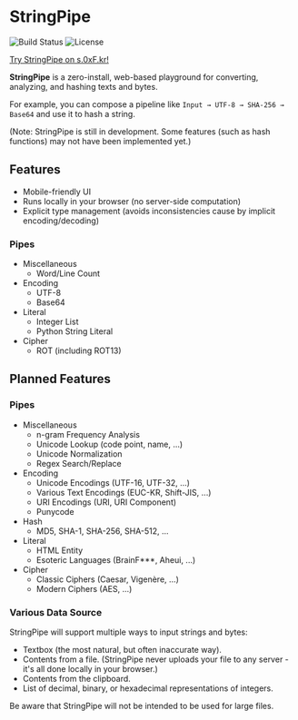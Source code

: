 # StringPipe

![Build Status](https://github.com/fifteen-kr/StringPipe/actions/workflows/build.yaml/badge.svg)
![License](https://img.shields.io/badge/license-MIT-green.svg)

[Try StringPipe on s.0xF.kr!](https://s.0xF.kr/)

**StringPipe** is a zero-install, web-based playground for converting, analyzing, and hashing texts and bytes.

For example, you can compose a pipeline like `Input → UTF-8 → SHA-256 → Base64` and use it to hash a string.

(Note: StringPipe is still in development. Some features (such as hash functions) may not have been implemented yet.)

## Features

- Mobile-friendly UI
- Runs locally in your browser (no server-side computation)
- Explicit type management (avoids inconsistencies cause by implicit encoding/decoding)

### Pipes

- Miscellaneous
  - Word/Line Count
- Encoding
  - UTF-8
  - Base64
- Literal
  - Integer List
  - Python String Literal
- Cipher
  - ROT (including ROT13)

## Planned Features

### Pipes

- Miscellaneous
  - n-gram Frequency Analysis
  - Unicode Lookup (code point, name, ...)
  - Unicode Normalization
  - Regex Search/Replace
- Encoding
  - Unicode Encodings (UTF-16, UTF-32, ...)
  - Various Text Encodings (EUC-KR, Shift-JIS, ...)
  - URI Encodings (URI, URI Component)
  - Punycode
- Hash
  - MD5, SHA-1, SHA-256, SHA-512, ...
- Literal
  - HTML Entity
  - Esoteric Languages (BrainF***, Aheui, ...)
- Cipher
  - Classic Ciphers (Caesar, Vigenère, ...)
  - Modern Ciphers (AES, ...)

### Various Data Source

StringPipe will support multiple ways to input strings and bytes:

- Textbox (the most natural, but often inaccurate way).
- Contents from a file. (StringPipe never uploads your file to any server - it's all done locally in your browser.)
- Contents from the clipboard.
- List of decimal, binary, or hexadecimal representations of integers.

Be aware that StringPipe will not be intended to be used for large files.

